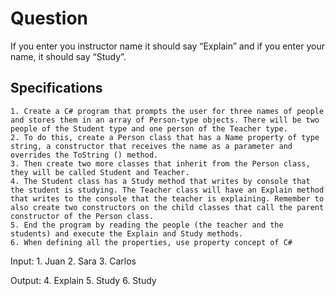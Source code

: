 # Question

If you enter you instructor name it should say “Explain” and if you enter your name, it
should say “Study”.

## Specifications

    1. Create a C# program that prompts the user for three names of people and stores them in an array of Person-type objects. There will be two people of the Student type and one person of the Teacher type.
    2. To do this, create a Person class that has a Name property of type string, a constructor that receives the name as a parameter and overrides the ToString () method.
    3. Then create two more classes that inherit from the Person class, they will be called Student and Teacher.
    4. The Student class has a Study method that writes by console that the student is studying. The Teacher class will have an Explain method that writes to the console that the teacher is explaining. Remember to also create two constructors on the child classes that call the parent constructor of the Person class.
    5. End the program by reading the people (the teacher and the students) and execute the Explain and Study methods.
    6. When defining all the properties, use property concept of C#

Input:
    1. Juan
    2. Sara
    3. Carlos

Output:
    4. Explain
    5. Study
    6. Study
